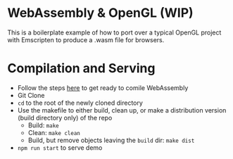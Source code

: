 # WebAssembly & OpenGL (WIP)

This is a boilerplate example of how to port over a typical OpenGL project with Emscripten to produce a .wasm file for browsers.

# Compilation and Serving

- Follow the steps [here](http://webassembly.org/getting-started/developers-guide/) to get ready to comile WebAssembly
- Git Clone
- `cd` to the root of the newly cloned directory
- Use the makefile to either build, clean up, or make a distribution version (build directory only) of the repo
    - Build: `make`
    - Clean: `make clean`
    - Build, but remove objects leaving the `build` dir: `make dist`
- `npm run start` to serve demo
